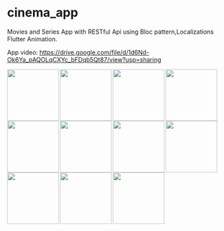 # cinema_app

Movies and Series App with RESTful Api using Bloc pattern,Localizations Flutter Animation.

App video: https://drive.google.com/file/d/1d6Nd-Ok6Ya_pAQOLqCXYc_bFDqb5Qt87/view?usp=sharing

<img align="left" width="120" src="https://user-images.githubusercontent.com/88210924/187095325-50b96476-77c6-4b6a-8ca2-35a2962b4e7c.jpg">
<img align="left" width="120" src="https://user-images.githubusercontent.com/88210924/187095343-532fc827-84b0-4934-a2a6-f610787534b0.jpg">
<img align="left" width="120" src="https://user-images.githubusercontent.com/88210924/187095390-e1e2769f-735e-4bc4-807d-86ac19f9fa1b.jpg">
<img align="left" width="120" src="https://user-images.githubusercontent.com/88210924/187095412-28e882fd-dbaa-4b5d-9a53-706743292a16.jpg">
<img align="left" width="120" src="https://user-images.githubusercontent.com/88210924/187095433-4cd67ea3-1d00-4b9c-a903-521500f8ce29.jpg">
<img align="left" width="120" src="https://user-images.githubusercontent.com/88210924/187095450-802d419c-0f9a-4a75-b3d4-70672ad7c576.jpg">
<img align="left" width="120" src="https://user-images.githubusercontent.com/88210924/187095464-632fa716-e36e-48cc-bb3a-3b305c06a810.jpg">
<img align="left" width="120" src="https://user-images.githubusercontent.com/88210924/187095468-80161953-4e52-4456-bffc-975beca1b77d.jpg">
<img align="left" width="120" src="https://user-images.githubusercontent.com/88210924/187096066-2cdb5093-c84d-4690-9594-e4f7de190d66.jpg">
<img align="left" width="120" src="https://user-images.githubusercontent.com/88210924/187303981-48479045-2404-4480-835e-ae8845c43d48.jpg">
<img align="left" width="120" src="https://user-images.githubusercontent.com/88210924/187304000-0a2592c1-e876-4498-a30d-d53147ab5fe9.jpg">


